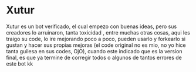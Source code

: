 # Xutur

Xutur es un bot verificado, el cual empezo con buenas ideas, pero sus creadores lo arruinaron, tanta toxicidad , entre muchas otras cosas, aqui les traigo su code, lo ire mejorando poco a poco, pueden usarlo y forkearlo si gustan y hacer sus propias mejoras (el code original no es mio, no yo hice tanta guilesa en sus codes, OjO), cuando este indicado que es la version final, es que ya termine de corregir todos o algunos de tantos errores de este bot kk
